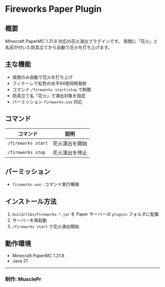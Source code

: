 # Fireworks Paper Plugin

## 概要
Minecraft PaperMC 1.21.8 対応の花火演出プラグインです。
夜間に「花火」と名前が付いた防具立てから自動で花火を打ち上げます。

## 主な機能
- 夜間のみ自動で花火を打ち上げ
- フィナーレで虹色の水平64発同時発射
- コマンド `/fireworks start|stop` で制御
- 防具立て名「花火」で演出対象を指定
- パーミッション `fireworks.use` 対応

## コマンド
| コマンド | 説明 |
|----------|------|
| `/fireworks start` | 花火演出を開始 |
| `/fireworks stop`  | 花火演出を停止 |

## パーミッション
- `fireworks.use` : コマンド実行権限

## インストール方法
1. `build/libs/Fireworks-*.jar` を Paper サーバーの `plugins` フォルダに配置
2. サーバーを再起動
3. `/fireworks start` で花火演出開始

## 動作環境
- Minecraft PaperMC 1.21.8
- Java 21

---

### 制作: MusclePr

